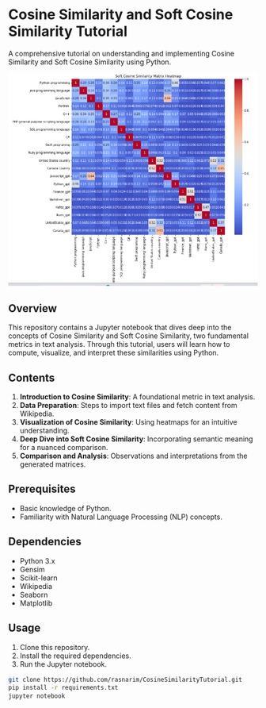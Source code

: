 # Cosine Similarity and Soft Cosine Similarity Tutorial

A comprehensive tutorial on understanding and implementing Cosine Similarity and Soft Cosine Similarity using Python.

![Soft Cosine Similarity Heatmap](./SoftCosineSim.png)

## Overview

This repository contains a Jupyter notebook that dives deep into the concepts of Cosine Similarity and Soft Cosine Similarity, two fundamental metrics in text analysis. Through this tutorial, users will learn how to compute, visualize, and interpret these similarities using Python.

## Contents

1. **Introduction to Cosine Similarity**: A foundational metric in text analysis.
2. **Data Preparation**: Steps to import text files and fetch content from Wikipedia.
3. **Visualization of Cosine Similarity**: Using heatmaps for an intuitive understanding.
4. **Deep Dive into Soft Cosine Similarity**: Incorporating semantic meaning for a nuanced comparison.
5. **Comparison and Analysis**: Observations and interpretations from the generated matrices.

## Prerequisites

- Basic knowledge of Python.
- Familiarity with Natural Language Processing (NLP) concepts.

## Dependencies

- Python 3.x
- Gensim
- Scikit-learn
- Wikipedia
- Seaborn
- Matplotlib

## Usage

1. Clone this repository.
2. Install the required dependencies.
3. Run the Jupyter notebook.

```bash
git clone https://github.com/rasnarim/CosineSimilarityTutorial.git
pip install -r requirements.txt
jupyter notebook
